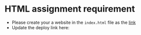 # HTML assignment requirement

- Please create your a website in the `index.html` file as the [link](https://integrify-finland.github.io/bof-html_introduction/)
- Update the deploy link here: 
